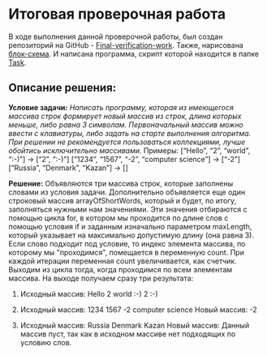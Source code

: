 # **Итоговая проверочная работа**

В ходе выполнения данной проверочной работы, был создан репозиторий на GitHub - [Final-verification-work](https://github.com/perfoi/Final-verification-work).
Также, нарисована [блок-схема](https://github.com/perfoi/Final-verification-work/blob/main/Diagram.png).
И написана программа, скрипт которой находится в папке [Task](https://github.com/perfoi/Final-verification-work/tree/main/Task).

## **Описание решения:**

**Условие задачи:** *Написать программу, которая из имеющегося массива строк формирует новый массив из строк, длина которых меньше, либо равна 3 символам. Первоначальный массив можно ввести с клавиатуры, либо задать на старте выполнения алгоритма. При решении не рекомендуется пользоваться коллекциями, лучше обойтись исключительно массивами.*
Примеры: 
[“Hello”, “2”, “world”, “:-)”] → [“2”, “:-)”]
[“1234”, “1567”, “-2”, “computer science”] → [“-2”]
[“Russia”, “Denmark”, “Kazan”] → []

**Решение:**
Объявляются три массива строк, которые заполнены словами из условия задачи. Дополнительно объявляется еще один строковый массив arrayOfShortWords, который и будет, по итогу, заполняться нужными нам значениями. Эти значения отбираются с помощью цикла for, в котором мы проходится по длине слов с помощью условия if и заданным изначально параметром maxLength, который указывает на максимально допустимую длину (она равна 3). Если слово подходит под условие, то индекс элемента массива, по которому мы "проходимся", помещается в переменную count. При каждой итерации переменная count увеличивается, как счетчик. Выходим из цикла тогда, когда проходимся по всем элементам массива. 
На выходе получаем сразу три результата:

1) Исходный массив: 
   Hello 2 world :-)
   2 :-)

2) Исходный массив:
   1234 1567 -2 computer science
   Новый массив:
   -2
   
3) Исходный массив:
   Russia Denmark Kazan
   Новый массив:
   Данный массив пуст, так как в исходном массиве нет подходящих по условию слов.